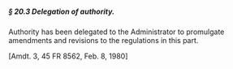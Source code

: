 ##### § 20.3 Delegation of authority. #####

Authority has been delegated to the Administrator to promulgate amendments and revisions to the regulations in this part.

[Amdt. 3, 45 FR 8562, Feb. 8, 1980]